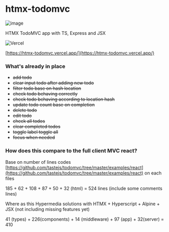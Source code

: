 # htmx-todomvc
![image](https://htmx.org/img/createdwith.jpeg)

HTMX TodoMVC app with TS, Express and JSX

![Vercel](https://vercelbadge.vercel.app/api/syarul/htmx-todomvc)

[https://htmx-todomvc.vercel.app/](https://htmx-todomvc.vercel.app/) 

### What's already in place
- ~~add todo~~
- ~~clear input todo after adding new todo~~
- ~~filter todo base on hash location~~
- ~~check todo behaving correctly~~
- ~~check todo behaving according to location hash~~
- ~~update todo count base on completion~~
- ~~delete todo~~
- ~~edit todo~~
- ~~check all todos~~
- ~~clear completed todos~~
- ~~toggle label toggle all~~
- ~~focus when needed~~

### How does this compare to the full client MVC react?

Base on number of lines codes [https://github.com/tastejs/todomvc/tree/master/examples/react](https://github.com/tastejs/todomvc/tree/master/examples/react) on each files

185 + 62 + 108 + 87 + 50 + 32 (html) = 524 lines (include some comments lines)

Where as this Hypermedia solutions with HTMX + Hyperscript + Alpine + JSX (not including missing features yet)

41 (types) + 226(components) + 14 (middleware) + 97 (app) + 32(server) = 410



